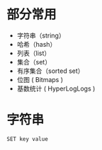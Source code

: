 # 部分常用
- 字符串（string）
- 哈希（hash）
- 列表（list）
- 集合（set）
- 有序集合（sorted set）
- 位图 ( Bitmaps )
- 基数统计 ( HyperLogLogs )

# 字符串
````sh
SET key value
````